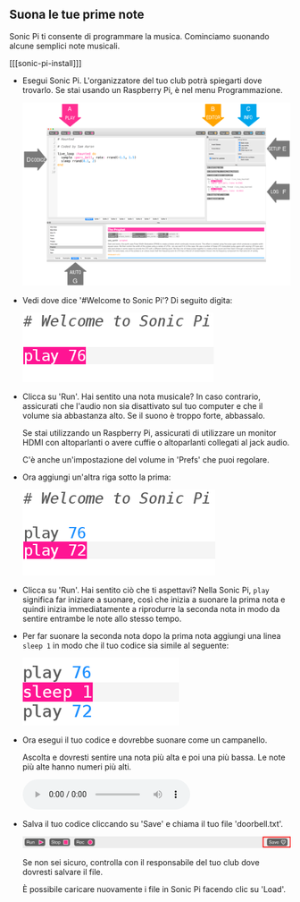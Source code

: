 ## Suona le tue prime note

Sonic Pi ti consente di programmare la musica. Cominciamo suonando alcune semplici note musicali.

[[[sonic-pi-install]]]

+ Esegui Sonic Pi. L'organizzatore del tuo club potrà spiegarti dove trovarlo. Se stai usando un Raspberry Pi, è nel menu Programmazione.
    
    ![screenshot](images/tune-GUI.png)

+ Vedi dove dice '#Welcome to Sonic Pi'? Di seguito digita:
    
    ![screenshot](images/tune-play.png)

+ Clicca su 'Run'. Hai sentito una nota musicale? In caso contrario, assicurati che l'audio non sia disattivato sul tuo computer e che il volume sia abbastanza alto. Se il suono è troppo forte, abbassalo.
    
    Se stai utilizzando un Raspberry Pi, assicurati di utilizzare un monitor HDMI con altoparlanti o avere cuffie o altoparlanti collegati al jack audio.
    
    C'è anche un'impostazione del volume in 'Prefs' che puoi regolare.

+ Ora aggiungi un'altra riga sotto la prima:
    
    ![schermata](images/tune-play2.png)

+ Clicca su 'Run'. Hai sentito ciò che ti aspettavi? Nella Sonic Pi, `play` significa far iniziare a suonare, così che inizia a suonare la prima nota e quindi inizia immediatamente a riprodurre la seconda nota in modo da sentire entrambe le note allo stesso tempo.

+ Per far suonare la seconda nota dopo la prima nota aggiungi una linea `sleep 1` in modo che il tuo codice sia simile al seguente:
    
    ![schermata](images/tune-sleep.png)

+ Ora esegui il tuo codice e dovrebbe suonare come un campanello.
    
    Ascolta e dovresti sentire una nota più alta e poi una più bassa. Le note più alte hanno numeri più alti.
    
    <div id="audio-preview" class="pdf-hidden">
      <audio controls preload> <source src="resources/doorbell-1.mp3" type="audio/mpeg"> Il tuo browser non supporta l'elemento <code>audio</code>. </audio>
    </div>
+ Salva il tuo codice cliccando su 'Save' e chiama il tuo file 'doorbell.txt'.
    
    ![schermata](images/tune-save.png)
    
    Se non sei sicuro, controlla con il responsabile del tuo club dove dovresti salvare il file.
    
    È possibile caricare nuovamente i file in Sonic Pi facendo clic su 'Load'.